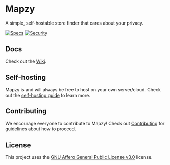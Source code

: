 # Mapzy

A simple, self-hostable store finder that cares about your privacy.

[![Specs](https://github.com/mapzy/mapzy/actions/workflows/specs.yml/badge.svg)](https://github.com/mapzy/mapzy/actions/workflows/specs.yml)
[![Security](https://github.com/mapzy/mapzy/actions/workflows/security.yml/badge.svg)](https://github.com/mapzy/mapzy/actions/workflows/security.yml)

## Docs

Check out the [Wiki](https://github.com/mapzy/mapzy/wiki).

## Self-hosting

Mapzy is and will always be free to host on your own server/cloud. Check out the [self-hosting guide](/SELFHOSTING.md) to learn more.

## Contributing

We encourage everyone to contribute to Mapzy! Check out [Contributing](https://github.com/mapzy/mapzy/blob/main/CONTRIBUTING.md) for guidelines about how to proceed.

## License

This project uses the [GNU Affero General Public License v3.0](https://github.com/mapzy/mapzy/blob/main/LICENSE) license.
